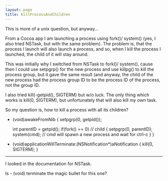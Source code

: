 ```yaml
---
layout: page
title: KillProcessAndChildren
---
```


This is more of a unix question, but anyway...

From a Cocoa app I am launching a process using     fork()/    system() (yes, I also tried NSTask, but with the same problem).  The problem is, that the process I launch will also launch a process, and so, when I kill the process I launched, the child of it will stay around.

This was initially why I switched from NSTask to     fork()/    system(), cause then I could use     setpgrp() for the new process and use     killpg() to kill the process group, but it gave the same result (and anyway, the child of the new process had the process group ID to be the process ID of the process, not the group ID.

I also tried     kill(-getpid(), SIGTERM) but w/o luck.  The only thing which works is     kill(0, SIGTERM), but unfortunately that will also kill my own task.

So my question is, how to kill a process with all its children?
    
- (void)awakeFromNib
{
   setpgrp(0, getpid());

   int parentID = getpid();
   if(fork() == 0) // child
   {
      setpgrp(0, parentID);
      system(cmd); // cmd will spawn a new process and wait for ctrl-c
   }
}

- (void)applicationWillTerminate:(NSNotification*)aNotification
{
   kill(0, SIGTERM);
}


----

I looked in the documentation for NSTask.

Is     - (void) terminate  the magic bullet for this one?

